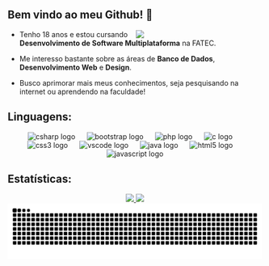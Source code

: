 ## Bem vindo ao meu Github! 🌟

<div>
<img align="right" width="250" src="https://64.media.tumblr.com/90f6cdcbc51c53fa4ca7294da96fc3f8/tumblr_pios19KpQC1ufq8wko1_1280.gif"/>
</div>

- Tenho 18 anos e estou cursando **Desenvolvimento de Software Multiplataforma** na FATEC.

- Me interesso bastante sobre as áreas de **Banco de Dados**, **Desenvolvimento Web** e **Design**.

- Busco aprimorar mais meus conhecimentos, seja pesquisando na internet ou aprendendo na faculdade!

## Linguagens:

<div align="center">
  <img src="https://cdn.jsdelivr.net/gh/devicons/devicon/icons/csharp/csharp-original.svg" height="40" alt="csharp logo"  />
  <img width="15" />
  <img src="https://cdn.jsdelivr.net/gh/devicons/devicon/icons/bootstrap/bootstrap-original.svg" height="40" alt="bootstrap logo"  />
  <img width="15" />
  <img src="https://cdn.jsdelivr.net/gh/devicons/devicon/icons/php/php-original.svg" height="40" alt="php logo"  />
  <img width="15" />
  <img src="https://cdn.jsdelivr.net/gh/devicons/devicon/icons/c/c-original.svg" height="40" alt="c logo"  />
  <img width="15" />
  <img src="https://cdn.jsdelivr.net/gh/devicons/devicon/icons/css3/css3-original.svg" height="40" alt="css3 logo"  />
  <img width="15" />
  <img src="https://cdn.jsdelivr.net/gh/devicons/devicon/icons/vscode/vscode-original.svg" height="40" alt="vscode logo"  />
  <img width="15" />
  <img src="https://cdn.jsdelivr.net/gh/devicons/devicon/icons/java/java-original.svg" height="40" alt="java logo"  />
  <img width="15" />
  <img src="https://cdn.jsdelivr.net/gh/devicons/devicon/icons/html5/html5-original.svg" height="40" alt="html5 logo"  />
  <img width="15" />
  <img src="https://cdn.jsdelivr.net/gh/devicons/devicon/icons/javascript/javascript-original.svg" height="40" alt="javascript logo"  />
</div>

## Estatísticas:
<div align="center">
  <a href="https://github.com/arthurlpsz">
  <img loading="lazy" height="160em" src="https://github-readme-stats.vercel.app/api/top-langs/?username=arthurlpsz&layout=compact&langs_count=7&theme=holi"/>
  <img loading="lazy" height="160em" src="https://github-readme-stats.vercel.app/api?username=arthurlpsz&show_icons=true&theme=holi&include_all_commits=true&count_private=true"/>
</div>

<picture align="center">
  <source media="(prefers-color-scheme: dark)" srcset="https://raw.githubusercontent.com/arthurlpsz/arthurlpsz/output/github-contribution-grid-snake-dark.svg">
  <source media="(prefers-color-scheme: light)" srcset="https://raw.githubusercontent.com/arthurlpsz/arthurlpsz/output/github-contribution-grid-snake-dark.svg">
  <img align="center" alt="github contribution grid snake animation" src="https://raw.githubusercontent.com/arthurlpsz/arthurlpsz/output/github-contribution-grid-snake.svg">
</picture>

###
